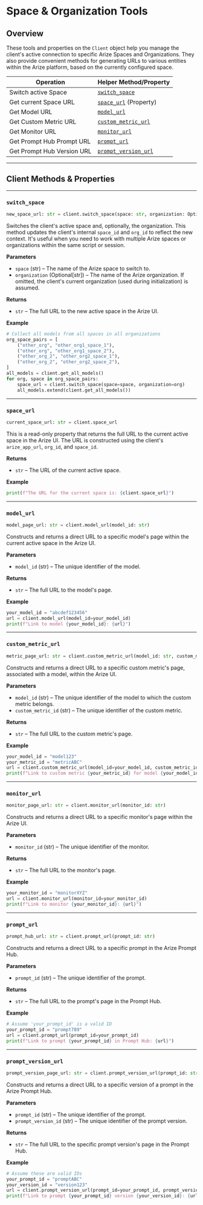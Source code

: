 # Space & Organization Tools

## Overview

These tools and properties on the `Client` object help you manage the client's active connection to specific Arize Spaces and Organizations. They also provide convenient methods for generating URLs to various entities within the Arize platform, based on the currently configured space.

| Operation                   | Helper Method/Property      |
|-----------------------------|-----------------------------|
| Switch active Space         | [`switch_space`](#switch_space) |
| Get current Space URL       | [`space_url`](#space_url) (Property) |
| Get Model URL               | [`model_url`](#model_url)         |
| Get Custom Metric URL       | [`custom_metric_url`](#custom_metric_url) |
| Get Monitor URL             | [`monitor_url`](#monitor_url)     |
| Get Prompt Hub Prompt URL   | [`prompt_url`](#prompt_url)        |
| Get Prompt Hub Version URL  | [`prompt_version_url`](#prompt_version_url) |

---

## Client Methods & Properties

---

### `switch_space`

```python
new_space_url: str = client.switch_space(space: str, organization: Optional[str] = None)
```

Switches the client's active space and, optionally, the organization. This method updates the client's internal `space_id` and `org_id` to reflect the new context. It's useful when you need to work with multiple Arize spaces or organizations within the same script or session.

**Parameters**

*   `space` (str) – The name of the Arize space to switch to.
*   `organization` (Optional[str]) – The name of the Arize organization. If omitted, the client's current organization (used during initialization) is assumed.

**Returns**

*   `str` – The full URL to the new active space in the Arize UI.

**Example**

```python
# Collect all models from all spaces in all organizations
org_space_pairs = [
    ("other_org", "other_org1_space_1"),
    ("other_org", "other_org1_space_2"),
    ("other_org_2", "other_org2_space_1"),
    ("other_org_2", "other_org2_space_2"),
]
all_models = client.get_all_models()
for org, space in org_space_pairs:
    space_url = client.switch_space(space=space, organization=org)
    all_models.extend(client.get_all_models())
```

---

### `space_url`

```python
current_space_url: str = client.space_url
```

This is a read-only property that returns the full URL to the current active space in the Arize UI. The URL is constructed using the client's `arize_app_url`, `org_id`, and `space_id`.

**Returns**

*   `str` – The URL of the current active space.

**Example**

```python
print(f"The URL for the current space is: {client.space_url}")
```

---

### `model_url`

```python
model_page_url: str = client.model_url(model_id: str)
```

Constructs and returns a direct URL to a specific model's page within the current active space in the Arize UI.

**Parameters**

*   `model_id` (str) – The unique identifier of the model.

**Returns**

*   `str` – The full URL to the model's page.

**Example**

```python
your_model_id = "abcdef123456"
url = client.model_url(model_id=your_model_id)
print(f"Link to model {your_model_id}: {url}")
```

---

### `custom_metric_url`

```python
metric_page_url: str = client.custom_metric_url(model_id: str, custom_metric_id: str)
```

Constructs and returns a direct URL to a specific custom metric's page, associated with a model, within the Arize UI.

**Parameters**

*   `model_id` (str) – The unique identifier of the model to which the custom metric belongs.
*   `custom_metric_id` (str) – The unique identifier of the custom metric.

**Returns**

*   `str` – The full URL to the custom metric's page.

**Example**

```python
your_model_id = "model123"
your_metric_id = "metricABC"
url = client.custom_metric_url(model_id=your_model_id, custom_metric_id=your_metric_id)
print(f"Link to custom metric {your_metric_id} for model {your_model_id}: {url}")
```

---

### `monitor_url`

```python
monitor_page_url: str = client.monitor_url(monitor_id: str)
```

Constructs and returns a direct URL to a specific monitor's page within the Arize UI.

**Parameters**

*   `monitor_id` (str) – The unique identifier of the monitor.

**Returns**

*   `str` – The full URL to the monitor's page.

**Example**

```python
your_monitor_id = "monitorXYZ"
url = client.monitor_url(monitor_id=your_monitor_id)
print(f"Link to monitor {your_monitor_id}: {url}")
```

---

### `prompt_url`

```python
prompt_hub_url: str = client.prompt_url(prompt_id: str)
```

Constructs and returns a direct URL to a specific prompt in the Arize Prompt Hub.

**Parameters**

*   `prompt_id` (str) – The unique identifier of the prompt.

**Returns**

*   `str` – The full URL to the prompt's page in the Prompt Hub.

**Example**

```python
# Assume 'your_prompt_id' is a valid ID
your_prompt_id = "prompt789"
url = client.prompt_url(prompt_id=your_prompt_id)
print(f"Link to prompt {your_prompt_id} in Prompt Hub: {url}")
```

---

### `prompt_version_url`

```python
prompt_version_page_url: str = client.prompt_version_url(prompt_id: str, prompt_version_id: str)
```

Constructs and returns a direct URL to a specific version of a prompt in the Arize Prompt Hub.

**Parameters**

*   `prompt_id` (str) – The unique identifier of the prompt.
*   `prompt_version_id` (str) – The unique identifier of the prompt version.

**Returns**

*   `str` – The full URL to the specific prompt version's page in the Prompt Hub.

**Example**

```python
# Assume these are valid IDs
your_prompt_id = "promptABC"
your_version_id = "version123"
url = client.prompt_version_url(prompt_id=your_prompt_id, prompt_version_id=your_version_id)
print(f"Link to prompt {your_prompt_id} version {your_version_id}: {url}")
``` 